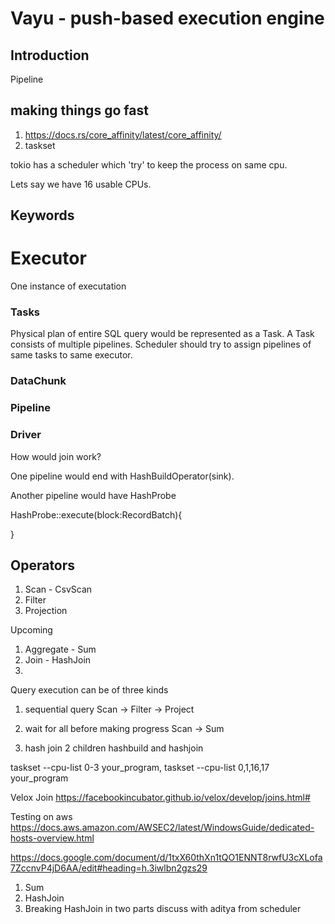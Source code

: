 # Vayu - push-based execution engine

## Introduction 

Pipeline 

## making things go fast
1. https://docs.rs/core_affinity/latest/core_affinity/
2. taskset 


tokio has a scheduler which 'try' to keep the process on same cpu.

Lets say we have 16 usable CPUs.

## Keywords

# Executor
One instance of executation

### Tasks
Physical plan of entire SQL query would be represented as a Task.
A Task consists of multiple pipelines. Scheduler should try to assign pipelines of same tasks to same executor.

### DataChunk


### Pipeline


### Driver


How would join work? 

One pipeline would end with HashBuildOperator(sink).

Another pipeline would have HashProbe 

HashProbe::execute(block:RecordBatch){
    
}


## Operators 
1. Scan - CsvScan
2. Filter 
3. Projection 

Upcoming 
1. Aggregate - Sum 
2. Join - HashJoin
3. 




Query execution can be of three kinds

1. sequential query
Scan -> Filter -> Project

2. wait for all before making progress 
Scan -> Sum

3. hash join 
    2 children hashbuild and hashjoin


taskset --cpu-list 0-3 your_program,  taskset --cpu-list 0,1,16,17 your_program

Velox Join 
https://facebookincubator.github.io/velox/develop/joins.html#

Testing on aws
https://docs.aws.amazon.com/AWSEC2/latest/WindowsGuide/dedicated-hosts-overview.html


https://docs.google.com/document/d/1txX60thXn1tQO1ENNT8rwfU3cXLofa7ZccnvP4jD6AA/edit#heading=h.3iwlbn2gzs29



1. Sum 
2. HashJoin 
3. Breaking HashJoin in two parts discuss with aditya from scheduler
